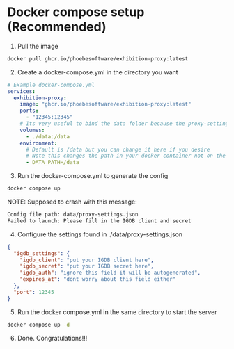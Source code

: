 # Docker compose setup (Recommended)

1. Pull the image
```bash
docker pull ghcr.io/phoebesoftware/exhibition-proxy:latest
```
2. Create a docker-compose.yml in the directory you want
```yaml
# Example docker-compose.yml
services:
  exhibition-proxy:
    image: "ghcr.io/phoebesoftware/exhibition-proxy:latest"
    ports:
      - "12345:12345"
    # Its very useful to bind the data folder because the proxy-settings.yml is in /usr/local/app/data
    volumes:
      - ./data:/data
    environment:
      # Default is /data but you can change it here if you desire
      # Note this changes the path in your docker container not on the root
      - DATA_PATH=/data
```
3. Run the docker-compose.yml to generate the config
```bash
docker compose up
```
NOTE: Supposed to crash with this message:
```bash
Config file path: data/proxy-settings.json
Failed to launch: Please fill in the IGDB client and secret
```
4. Configure the settings found in ./data/proxy-settings.json
```json
{
  "igdb_settings": {
    "igdb_client": "put your IGDB client here",
    "igdb_secret": "put your IGDB secret here",
    "igdb_auth": "ignore this field it will be autogenerated",
    "expires_at": "dont worry about this field either"
  },
  "port": 12345
}
```
5. Run the docker compose.yml in the same directory to start the server
```bash
docker compose up -d
```
6. Done. Congratulations!!!